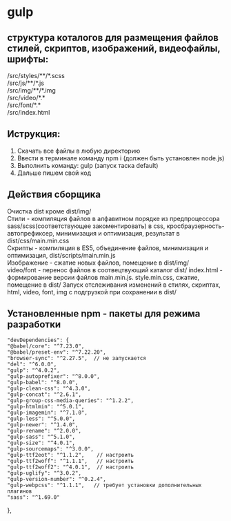 # gulp

## структура коталогов для размещения файлов стилей, скриптов, изображений, видеофайлы, шрифты:
/src/styles/\*\*/\*.scss  
/src/js/\*\*/\*.js  
/src/img/\*\*/\*.img  
/src/video/\*.*  
/src/font/\*.*  
/src/index.html  
 
## Иструкция:
1. Скачать все файлы в любую директорию  
2. Ввести в терминале команду npm i (должен быть установлен node.js)  
3. Выполнить команду: gulp (запуск таска default)  
4. Дальше пишем свой код   

## Действия сборщика
Очистка dist кроме dist/img/  
Стили - компиляция файлов в алфавитном порядке из предпроцессора sass/scss(соответствующее закоментировать) в css,
кросбраузерность-автопрефиксер, минимизация и оптимизация, результат в dist/css/main.min.css  
Скрипты - компиляция в ES5, объединение файлов, минимизация и оптимизация, dist/scripts/main.min.js  
Изображение - сжатие новых файлов, помещение в dist/img/  
video/font - перенос файлов в соотвецтвующий каталог dist/
index.html - формирование версии файлов main.min.js. style.min.css, сжатие, помещение в dist/ 
Запуск отслеживания изменений в стилях, скриптах, html, video, font, img с подгрузкой при сохранении в dist/  

## Установленные npm - пакеты для режима разработки
    "devDependencies": {
    "@babel/core": "^7.23.0",
    "@babel/preset-env": "^7.22.20",
    "browser-sync": "^2.27.5",  // не запускается 
    "del": "^6.0.0",
    "gulp": "^4.0.2",
    "gulp-autoprefixer": "^8.0.0",
    "gulp-babel": "^8.0.0",
    "gulp-clean-css": "^4.3.0",
    "gulp-concat": "^2.6.1",
    "gulp-group-css-media-queries": "^1.2.2",
    "gulp-htmlmin": "^5.0.1",
    "gulp-imagemin": "^7.1.0",
    "gulp-less": "^5.0.0",
    "gulp-newer": "^1.4.0",
    "gulp-rename": "^2.0.0",
    "gulp-sass": "^5.1.0",
    "gulp-size": "^4.0.1",
    "gulp-sourcemaps": "^3.0.0",
    "gulp-ttf2eot": "^1.1.2",    // настроить
    "gulp-ttf2woff": "^1.1.1",   // настроить
    "gulp-ttf2woff2": "^4.0.1",  // настроить
    "gulp-uglify": "^3.0.2",
    "gulp-version-number": "^0.2.4",
    "gulp-webpcss": "^1.1.1",   // требует установки дополнительных плагинов 
    "sass": "^1.69.0"
  },
